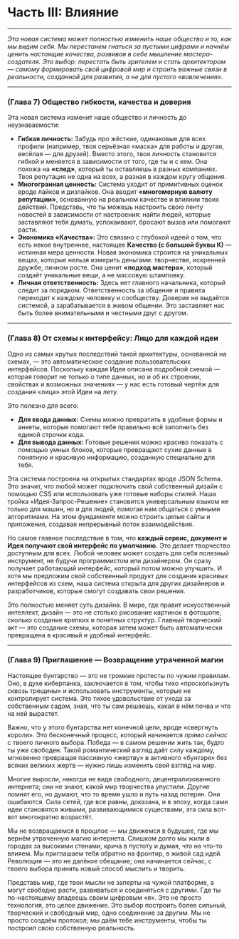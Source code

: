 # Часть III: Влияние

---

_Эта новая система может полностью изменить наше общество и то, как мы видим себя. Мы перестанем гнаться за пустыми цифрами и начнём ценить настоящие качества, развивая в себе мышление мастера-создателя. Это выбор: перестать быть зрителем и стать архитектором — самому формировать свой цифровой мир и строить важные связи в реальности, созданной для развития, а не для пустого «вовлечения»._

---

### (Глава 7) Общество гибкости, качества и доверия

Эта новая система изменит наше общество и личность до неузнаваемости:

- **Гибкая личность:** Забудь про жёсткие, одинаковые для всех профили (например, твоя серьёзная «маска» для работы и другая, весёлая — для друзей). Вместо этого, твоя личность становится гибкой и меняется в зависимости от того, где ты и с кем. Она похожа на **«след»**, который ты оставляешь в разных компаниях. Твоя репутация не одна на всех, а разная в каждом кругу общения.
- **Многогранная ценность:** Система уходит от примитивных оценок вроде лайков и дизлайков. Она вводит **«многомерную валюту репутации»**, основанную на реальном качестве и влиянии твоих действий. Представь, что ты можешь настроить свою ленту новостей в зависимости от настроения: найти людей, которые заставляют тебя думать, успокаивают, бросают вызов или помогают расти.
- **Экономика «Качества»:** Это связано с глубокой идеей о том, что есть некое внутреннее, настоящее **Качество (с большой буквы К)** — истинная мера ценности. Новая экономика строится на уникальных вещах, которые нельзя измерить деньгами: творчестве, искренней дружбе, личном росте. Она ценит **«подход мастера»**, который создаёт уникальные вещи, а не массовую штамповку.
- **Личная ответственность:** Здесь нет главного начальника, который следит за порядком. Ответственность за общение и правила переходит к каждому человеку и сообществу. Доверие не выдаётся системой, а зарабатывается в живом общении. Это заставляет нас быть более внимательными и честными друг с другом.

---

### (Глава 8) От схемы к интерфейсу: Лицо для каждой идеи

Одно из самых крутых последствий такой архитектуры, основанной на схемах, — это автоматическое создание пользовательских интерфейсов. Поскольку каждая Идея описана подробной схемой — которая говорит не только о типе данных, но и об их строении, свойствах и возможных значениях — у нас есть готовый чертёж для создания «лица» этой Идеи на лету.

Это полезно для всего:

- **Для ввода данных:** Схемы можно превратить в удобные формы и анкеты, которые помогают тебе правильно всё заполнить без единой строчки кода.
- **Для вывода данных:** Готовые решения можно красиво показать с помощью умных блоков, которые превращают сухие данные в понятную и красивую информацию, созданную специально для тебя.

Эта система построена на открытых стандартах вроде JSON Schema. Это значит, что любой может подключить свой собственный дизайн с помощью CSS или использовать уже готовые наборы стилей. Наша тройка «Идея-Запрос-Решение» становится универсальным языком не только для машин, но и для людей, помогая нам общаться с умными алгоритмами. На этом фундаменте можно строить целые сайты и приложения, создавая непрерывный поток взаимодействия.

Но самое главное последствие в том, что **каждый сервис, документ и Идея получают свой интерфейс по умолчанию.** Это делает творчество доступным для всех. Любой человек может создать для себя полезный инструмент, не будучи программистом или дизайнером. Он сразу получает работающий интерфейс, который потом можно улучшить. И хотя мы предложим свой собственный продукт для создания красивых интерфейсов из схем, наша система открыта для других дизайнеров и разработчиков, которые смогут создавать свои решения.

Это полностью меняет суть дизайна. В мире, где правит искусственный интеллект, дизайн — это не столько рисование картинок в фотошопе, сколько создание крепких и понятных структур. Главный творческий акт — это создание схемы, которая затем может быть автоматически превращена в красивый и удобный интерфейс.

---

### (Глава 9) Приглашение — Возвращение утраченной магии

Настоящее бунтарство — это не громкие протесты по чужим правилам. Оно, в духе киберпанка, заключается в том, чтобы тихо «проскользнуть сквозь трещины» и использовать инструменты, которые не контролирует система. Это тихое удовольствие от ухода за собственным садом, зная, что ты сам решаешь, какая в нём почва и что на ней вырастет.

Важно, что у этого бунтарства нет конечной цели, вроде «свергнуть короля». Это бесконечный процесс, который начинается *прямо сейчас* с твоего личного выбора. Победа — в самом решении жить так, будто ты уже свободен. Такой романтический взгляд даёт силу каждому, мгновенно превращая пассивную «жертву» в активного «бунтаря» без всяких великих жертв — нужно лишь изменить свой взгляд на мир.

Многие выросли, никогда не видя свободного, децентрализованного интернета; они не знают, какой мир творчества упустили. Другие помнят его, но думают, что то время ушло и путь назад потерян. Они ошибаются. Сила сетей, где все равны, доказана, и в эпоху, когда сами идеи становятся живыми, развивающимися существами, эта сила вот-вот многократно возрастёт.

Мы не возвращаемся в прошлое — мы движемся в будущее, где мы вернём утраченную магию интернета. Слишком долго мы жили в городах за высокими стенами, крича в пустоту и думая, что на что-то влияем. Мы приглашаем тебя обратно на фронтир, в живой сад идей. Революция — это не далёкое обещание; она начинается сейчас, с твоего выбора принять новый способ мыслить и творить.

Представь мир, где твои мысли не заперты на чужой платформе, а могут свободно расти, развиваться и соединяться с другими. Где ты по-настоящему владеешь своим цифровым «я». Это не просто технология, это целое движение. Это выбор построить более сильный, творческий и свободный мир, одно соединение за другим. Мы не просто создаём протокол; мы даём тебе инструменты, чтобы ты построил свою собственную реальность.